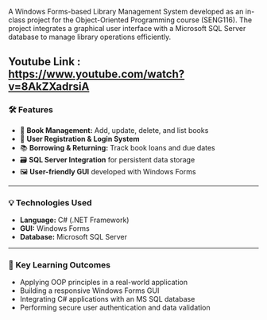 A Windows Forms-based Library Management System developed as an in-class project for the Object-Oriented Programming course (SENG116). The project integrates a graphical user interface with a Microsoft SQL Server database to manage library operations efficiently.

Youtube Link : https://www.youtube.com/watch?v=8AkZXadrsiA
---

### 🛠 Features

- 📖 **Book Management:** Add, update, delete, and list books  
- 👤 **User Registration & Login System**  
- 📚 **Borrowing & Returning:** Track book loans and due dates  
- 🗃 **SQL Server Integration** for persistent data storage  
- 🖼️ **User-friendly GUI** developed with Windows Forms  

---

### 💡 Technologies Used

- **Language:** C# (.NET Framework)  
- **GUI:** Windows Forms  
- **Database:** Microsoft SQL Server  

---

### 🧠 Key Learning Outcomes

- Applying OOP principles in a real-world application  
- Building a responsive Windows Forms GUI  
- Integrating C# applications with an MS SQL database  
- Performing secure user authentication and data validation  
